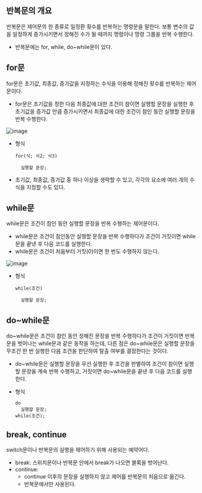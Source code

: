 ## 반복문의 개요

반복문은 제어문의 한 종류로 일정환 횟수를 반복하는 명령문을 말한다. 보통 변수의 값을 일정하게 증가시키면서 정해진 수가 될 때까지 명령이나 명령 그룹을 반복 수행한다.

- 반복문에는 for, while, do~while문이 있다.

## for문

for문은 초기값, 최종값, 증가값을 지정하는 수식을 이용해 정해진 횟수를 반복하는 제어문이다.

- for문은 초기값을 정한 다음 최종값에 대한 조건이 참이면 실행할 문장을 실행한 후 초기값을 증가값 만큼 증가시키면서 최종값에 대한 조건이 참인 동안 실행할 문장을 반복 수행한다.

![image](https://github.com/user-attachments/assets/e1904e28-6e45-4898-8471-60a3b3a07160)

- 형식

  ```
  for(식; 식2; 식3)

    실행할 문장;
  ```

- 초기값, 최종값, 증가값 중 하나 이상을 생략할 수 있고, 각각의 요소에 여러 개의 수식을 지정할 수도 있다.

## while문

while문은 조건이 참인 동안 실행할 문장을 반복 수행하는 제어문이다.

- while문은 조건이 참인동안 실행할 문장을 반복 수행하다가 조건이 거짓이면 while문을 끝낸 후 다음 코드를 실행한다.
- while문은 조건이 처음부터 거짓(0)이면 한 번도 수행하지 않는다.

![image](https://github.com/user-attachments/assets/4f2e2d85-f981-4ee7-aed6-f75f4dadf8fc)

- 형식

  ```
  while(조건)

    실행할 문장;
  ```

## do\~while문

do\~while문은 조건이 참인 동안 정해진 문장을 반복 수행하다가 조건이 거짓이면 반복문을 벗어나는 while문과 같은 동작을 하는데, 다른 점은 do\~while문은 실행할 문장을 무조건 한 번 실행한 다음 조건을 판단하여 탈출 여부를 결정한다는 것이다.

- do\~while문은 실행할 문장을 우선 실행한 후 조건을 판별하여 조건이 참이면 실행할 문장을 계속 반복 수행하고, 거짓이면 do\~while문을 끝낸 후 다음 코드를 실행한다.
- 형식

  ```
  do
    실행할 문장;
  while(조건);
  ```

## break, continue

switch문이나 반복문의 실행을 제어하기 위해 사용되는 예약어다.

- break: 스위치문이나 반복문 안에서 break가 나오면 블록을 벗어난다.
- continue:
  - continue 이후의 문장을 실행하지 않고 제어를 반복문의 처음으로 옮긴다.
  - 반복문에서만 사용된다.
